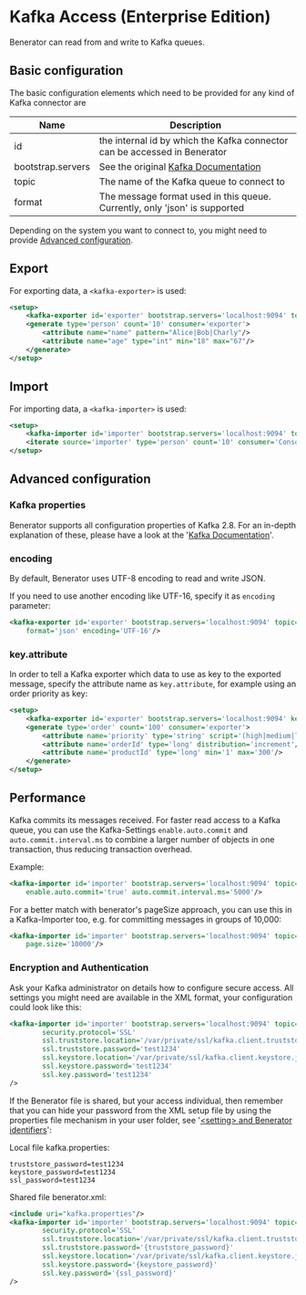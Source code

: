 # Kafka Access (Enterprise Edition)

Benerator can read from and write to Kafka queues.

## Basic configuration

The basic configuration elements which need to be provided for any kind of Kafka connector are

| Name | Description |
| --- | --- |
| id | the internal id by which the Kafka connector can be accessed in Benerator |
| bootstrap.servers | See the original [Kafka Documentation](https://kafka.apache.org/documentation/#producerconfigs_bootstrap.servers)
| topic | The name of the Kafka queue to connect to |
| format | The message format used in this queue. Currently, only 'json' is supported |

Depending on the system you want to connect to, 
you might need to provide [Advanced configuration](#advanced-configuration).


## Export

For exporting data, a ```<kafka-exporter>``` is used:

```xml
<setup>
    <kafka-exporter id='exporter' bootstrap.servers='localhost:9094' topic='kafka-demo' format='json'/>
    <generate type='person' count='10' consumer='exporter'>
        <attribute name="name" pattern="Alice|Bob|Charly"/>
        <attribute name="age" type="int" min="18" max="67"/>
    </generate>
</setup>

```
## Import

For importing data, a ```<kafka-importer>``` is used:

```xml
<setup>
    <kafka-importer id='importer' bootstrap.servers='localhost:9094' topic='kafka-demo' format='json'/>
    <iterate source='importer' type='person' count='10' consumer='ConsoleExporter'/>
</setup>
```

## Advanced configuration

### Kafka properties

Benerator supports all configuration properties of Kafka 2.8.
For an in-depth explanation of these, please have a look at the 
'[Kafka Documentation](https://kafka.apache.org/documentation/)'.

### encoding

By default, Benerator uses UTF-8 encoding to read and write JSON. 

If you need to use another encoding like UTF-16, specify it as `encoding` parameter:

```xml
<kafka-exporter id='exporter' bootstrap.servers='localhost:9094' topic='kafka-demo' 
    format='json' encoding='UTF-16'/>
```

### key.attribute

In order to tell a Kafka exporter which data to use as key to the exported message, 
specify the attribute name as ```key.attribute```, for example using an order priority as key:
```xml
<setup>
    <kafka-exporter id='exporter' bootstrap.servers='localhost:9094' key.attribute='priority' topic='kafka-demo' format='json'/>
    <generate type='order' count='100' consumer='exporter'>
        <attribute name='priority' type='string' script='(high|medium|low)'/>
        <attribute name='orderId' type='long' distribution='increment'/>
        <attribute name='productId' type='long' min='1' max='300'/>
    </generate>
</setup>
```

## Performance

Kafka commits its messages received. For faster read access to a Kafka queue, you can use 
the Kafka-Settings ```enable.auto.commit``` and ```auto.commit.interval.ms``` to combine 
a larger number of objects in one transaction, thus reducing transaction overhead. 

Example:

```xml
<kafka-importer id='importer' bootstrap.servers='localhost:9094' topic='kafka-demo' format='json' 
    enable.auto.commit='true' auto.commit.interval.ms='5000'/>
```

For a better match with benerator's pageSize approach, you can use this in a Kafka-Importer too, 
e.g. for committing messages in groups of 10,000:

```xml
<kafka-importer id='importer' bootstrap.servers='localhost:9094' topic='kafka-demo' format='json' 
    page.size='10000'/>
```

### Encryption and Authentication

Ask your Kafka administrator on details how to configure secure access. 
All settings you might need are available in the XML format, 
your configuration could look like this:

```xml
<kafka-importer id='importer' bootstrap.servers='localhost:9094' topic='kafka-demo' format='json'
        security.protocol='SSL'
        ssl.truststore.location='/var/private/ssl/kafka.client.truststore.jks' 
        ssl.truststore.password='test1234'
        ssl.keystore.location='/var/private/ssl/kafka.client.keystore.jks'
        ssl.keystore.password='test1234'
        ssl.key.password='test1234'
/>
```

If the Benerator file is shared, but your access individual, 
then remember that you can hide your password from the XML setup file by using the 
properties file mechanism in your user folder, see 
'[&lt;setting&gt; and Benerator identifiers](data_generation_concepts.md#setting-and-benerator-identifiers)':

Local file kafka.properties:
```
truststore_password=test1234
keystore_password=test1234
ssl_password=test1234
```

Shared file benerator.xml:

```xml
<include uri="kafka.properties"/>
<kafka-importer id='importer' bootstrap.servers='localhost:9094' topic='kafka-demo' format='json'
        security.protocol='SSL'
        ssl.truststore.location='/var/private/ssl/kafka.client.truststore.jks' 
        ssl.truststore.password='{truststore_password}'
        ssl.keystore.location='/var/private/ssl/kafka.client.keystore.jks'
        ssl.keystore.password='{keystore_password}'
        ssl.key.password='{ssl_password}'
/>
```